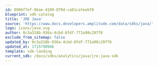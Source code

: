 ```yaml
---
id: 0906f7ef-96ae-4189-879d-ca81cafeebf8
blueprint: sdk-catalog
title: 'JRE Java'
source: 'https://www.docs.developers.amplitude.com/data/sdks/java/'
logo: icons/java.svg
author: 0c3a318b-936a-4cbd-8fdf-771a90c297f0
exclude_from_sitemap: false
updated_by: 0c3a318b-936a-4cbd-8fdf-771a90c297f0
updated_at: 1715798946
template: sdk-landing
current_sdk: /docs/sdks/analytics/java/jre-java-sdk
---
```

